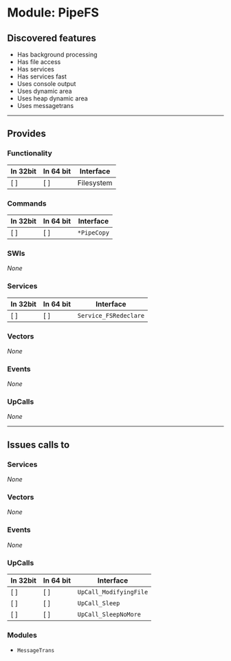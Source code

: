 # Module: PipeFS

## Discovered features


* Has background processing
* Has file access
* Has services
* Has services fast
* Uses console output
* Uses dynamic area
* Uses heap dynamic area
* Uses messagetrans

---

## Provides

### Functionality

| In 32bit | In 64 bit | Interface |
|----------|-----------|-----------|
| [ ]      | [ ]       | Filesystem |

### Commands


| In 32bit | In 64 bit | Interface |
|----------|-----------|-----------|
| [ ]      | [ ]       | `*PipeCopy` |


### SWIs


*None*


### Services


| In 32bit | In 64 bit | Interface |
|----------|-----------|-----------|
| [ ]      | [ ]       | `Service_FSRedeclare` |


### Vectors


*None*


### Events


*None*


### UpCalls


*None*


---

## Issues calls to

### Services


*None*


### Vectors


*None*


### Events


*None*


### UpCalls


| In 32bit | In 64 bit | Interface |
|----------|-----------|-----------|
| [ ]      | [ ]       | `UpCall_ModifyingFile` |
| [ ]      | [ ]       | `UpCall_Sleep` |
| [ ]      | [ ]       | `UpCall_SleepNoMore` |


### Modules


* `MessageTrans`


